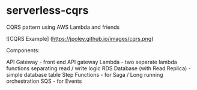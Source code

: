 # serverless-cqrs
CQRS pattern using AWS Lambda and friends

![CQRS Example]
(https://jpoley.github.io/images/cqrs.png)

Components:

API Gateway - front end API gateway
Lambda - two separate lambda functions separating read / write logic
RDS Database (with Read Replica) - simple database table
Step Functions - for Saga / Long running orchestration
SQS - for Events

